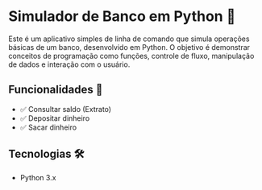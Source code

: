 # Simulador de Banco em Python 🏦

Este é um aplicativo simples de linha de comando que simula operações básicas de um banco, desenvolvido em Python. O objetivo é demonstrar conceitos de programação como funções, controle de fluxo, manipulação de dados e interação com o usuário.

## Funcionalidades 🚀
  
- ✅ Consultar saldo (Extrato) 
- ✅ Depositar dinheiro  
- ✅ Sacar dinheiro  

## Tecnologias 🛠️

- Python 3.x
